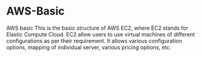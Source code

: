 # AWS-Basic
AWS basic This is the basic structure of AWS EC2, where EC2 stands for Elastic Compute Cloud. EC2 allow users to use virtual machines of different configurations as per their requirement. It allows various configuration options, mapping of individual server, various pricing options, etc.
